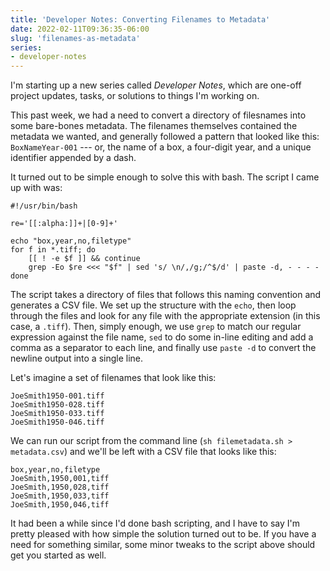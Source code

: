 ```yaml
---
title: 'Developer Notes: Converting Filenames to Metadata'
date: 2022-02-11T09:36:35-06:00
slug: 'filenames-as-metadata'
series:
- developer-notes
---
```


<aside>
I'm starting up a new series called <em>Developer Notes</em>, which are one-off project updates, tasks, or solutions to things I'm working on.
</aside>

This past week, we had a need to convert a directory of filesnames into some bare-bones metadata. The filenames themselves contained the metadata we wanted, and generally followed a pattern that looked like this: `BoxNameYear-001` --- or, the name of a box, a four-digit year, and a unique identifier appended by a dash. 

It turned out to be simple enough to solve this with bash. The script I came up with was: 

```
#!/usr/bin/bash 

re='[[:alpha:]]+|[0-9]+'

echo "box,year,no,filetype"
for f in *.tiff; do 
    [[ ! -e $f ]] && continue
    grep -Eo $re <<< "$f" | sed 's/ \n/,/g;/^$/d' | paste -d, - - - -
done
```

The script takes a directory of files that follows this naming convention and generates a CSV file. We set up the structure with the `echo`, then loop through the files and look for any file with the appropriate extension (in this case, a `.tiff`). Then, simply enough, we use `grep` to match our regular expression against the file name, `sed` to do some in-line editing and add a comma as a separator to each line, and finally use `paste -d` to convert the newline output into a single line. 

Let's imagine a set of filenames that look like this: 

```
JoeSmith1950-001.tiff
JoeSmith1950-028.tiff
JoeSmith1950-033.tiff
JoeSmith1950-046.tiff
```

We can run our script from the command line (`sh filemetadata.sh > metadata.csv`) and we'll be left with a CSV file that looks like this:

```
box,year,no,filetype
JoeSmith,1950,001,tiff
JoeSmith,1950,028,tiff
JoeSmith,1950,033,tiff
JoeSmith,1950,046,tiff
```

It had been a while since I'd done bash scripting, and I have to say I'm
pretty pleased with how simple the solution turned out to be. If you have a
need for something similar, some minor tweaks to the script above should get
you started as well.
